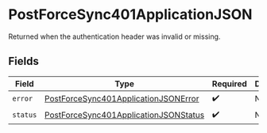 # PostForceSync401ApplicationJSON

Returned when the authentication header was invalid or missing.


## Fields

| Field                                                                                                     | Type                                                                                                      | Required                                                                                                  | Description                                                                                               |
| --------------------------------------------------------------------------------------------------------- | --------------------------------------------------------------------------------------------------------- | --------------------------------------------------------------------------------------------------------- | --------------------------------------------------------------------------------------------------------- |
| `error`                                                                                                   | [PostForceSync401ApplicationJSONError](../../models/operations/postforcesync401applicationjsonerror.md)   | :heavy_check_mark:                                                                                        | N/A                                                                                                       |
| `status`                                                                                                  | [PostForceSync401ApplicationJSONStatus](../../models/operations/postforcesync401applicationjsonstatus.md) | :heavy_check_mark:                                                                                        | N/A                                                                                                       |